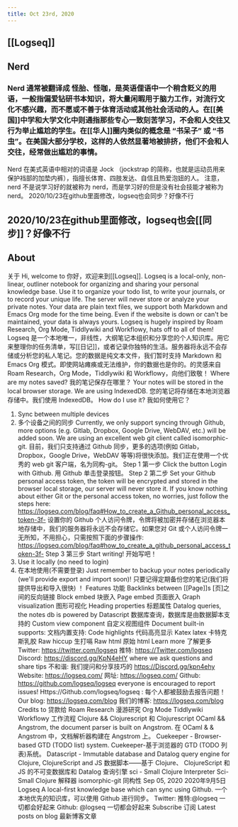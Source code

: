 ```yaml
---
title: Oct 23rd, 2020
---
```


## [[Logseq]]
## Nerd
### Nerd 通常被翻译成 怪胎、怪咖，是英语俚语中一个稍含贬义的用语，一般指偏爱钻研书本知识，将大量闲暇用于脑力工作，对流行文化不感兴趣，而不愿或不善于体育活动或其他社会活动的人。在[[美国]]中学和大学文化中则通指那些专心一致刻苦学习，不会和人交往又行为举止尴尬的学生。在[[华人]]圈内类似的概念是 “书呆子” 或 “书虫”。在美国大部分学校，这样的人依然显著地被排挤，他们不会和人交往，经常做出尴尬的事情。
Nerd 在美式英语中相对的词语是 Jock （jockstrap 的简称，也就是运动员用来保护裆部的加垫内裤），指擅长体育、四肢发达、自信且热爱泡妞的人。
注意，nerd 不是说学习好的就被称为 nerd，而是学习好的但是没有社会技能才被称为 nerd。 2020/10/23在github里面修改，logseq也会同步？好像不行
## 2020/10/23在github里面修改，logseq也会[[同步]]？好像不行
## About
关于
Hi, welcome to 你好，欢迎来到[[Logseq]].
Logseq is a local-only, non-linear, outliner notebook for organizing and
sharing your personal knowledge base.
Use it to organize your todo list, to write your journals, or to record your unique
life.
The server will never store or analyze your private notes. Your data are
plain text files, we support both Markdown and Emacs Org mode for the time being. Even if the website is down or can't be maintained, your data is always yours.
Logseq is hugely inspired by Roam Research, Org Mode, Tiddlywiki and Workflowy, hats off to all of them!
Logseq 是一个本地唯一，非线性，大纲笔记本组织和分享您的个人知识库。用它来整理你的任务清单，写[[日记]]，或者记录你独特的生活。服务器将永远不会存储或分析您的私人笔记。您的数据是纯文本文件，我们暂时支持 Markdown 和 Emacs Org 模式。即使网站瘫痪或无法维护，你的数据也是你的。的灵感来自 Roam Research，Org Mode，Tiddlywiki 和 Workflowy，向他们致敬！
Where are my notes saved?
我的笔记保存在哪里？
Your notes will be stored in the local browser storage. We are using IndexedDB.
您的笔记将存储在本地浏览器存储中。我们使用 IndexedDB。
How do I use it?
我如何使用它？
1. Sync between multiple devices
1. 多个设备之间的同步
Currently, we only support syncing through Github, more options (e.g.
Gitlab, Dropbox, Google Drive, WebDAV, etc.) will be added soon.
We are using an excellent web git client called isomorphic-git.
目前，我们只支持通过 Github 同步，更多的选项(例如 Gitlab，Dropbox，Google Drive，WebDAV 等等)将很快添加。我们正在使用一个优秀的 web git 客户端，名为同构-git。
Step 1
第一步
Click the button Login with Github.
用 Github 单击登录按钮。
Step 2
第二步
Set your Github personal access token, the token will be encrypted and
stored in the browser local storage, our server will never store it.
If you know nothing about either Git or the personal access token, no worries,
just follow the steps here: https://logseq.com/blog/faq#How_to_create_a_Github_personal_access_token-3f-
设置你的 Github 个人访问令牌，令牌将被加密并存储在浏览器本地存储中，我们的服务器将永远不会存储它。如果您对 Git 或个人访问令牌一无所知，不用担心，只需按照下面的步骤操作: https://logseq.com/blog/faq#how_to_create_a_github_personal_access_token-3f-
Step 3
第三步
Start writing!
开始写吧！
2. Use it locally (no need to login)
2. 在本地使用(不需要登录)
Just remember to backup your notes periodically (we'll provide export and import soon)!
只要记得定期备份您的笔记(我们将提供导出和导入很快) ！
Features
功能
Backlinks between [[Page]]s
[页]之间的反向链接
Block embed
块嵌入
Page embed
页面嵌入
Graph visualization
图形可视化
Heading properties
标题属性
Datalog queries, the notes db is powered by Datascript
数据库查询，数据库是由数据脚本支持的
Custom view component
自定义视图组件
Document built-in supports:
文档内置支持:
Code highlights
代码高亮显示
Katex latex
卡特克斯乳胶
Raw hiccup
生打嗝
Raw html
原始 html
Learn more
了解更多
Twitter: https://twitter.com/logseq
推特: https://Twitter.com/logseq
Discord: https://discord.gg/KpN4eHY where we ask questions and share tips
不和谐: 我们提问和分享技巧的 https://Discord.gg/kpn4ehy
Website: https://logseq.com/
网址: https://logseq.com/
Github: https://github.com/logseq/logseq everyone is encouraged to report issues!
Https://Github.com/logseq/logseq : 每个人都被鼓励去报告问题！
Our blog: https://logseq.com/blog
我们的博客: https://logseq.com/blog
Credits to
贷款给
Roam Research
漫游研究
Org Mode
Tiddlywiki
Workflowy
工作流程
Clojure && Clojurescript
和 Clojurescript
OCaml && Angstrom, the document parser is built on Angstrom.
在 OCaml & & Angstrom 中，文档解析器构建在 Angstrom 上。
Cuekeeper - Browser-based GTD (TODO list) system.
Cuekeeper-基于浏览器的 GTD (TODO 列表)系统。
Datascript - Immutable database and Datalog query engine for Clojure, ClojureScript and JS
数据脚本——基于 Clojure、 ClojureScript 和 JS 的不可变数据库和 Datalog 查询引擎
sci - Small Clojure Interpreter
Sci-Small Clojure 解释器
isomorphic-git
同构性
Sep 05, 2020
2020年9月5日
Logseq
A local-first knowledge base which can sync using Github.
一个本地优先的知识库，可以使用 Github 进行同步。
Twitter: 推特:@logseq 一切都会好起来
Github: @logseq 一切都会好起来
Subscribe 订阅
Latest posts on blog 最新博客文章
